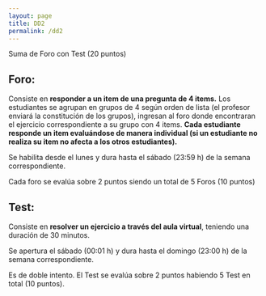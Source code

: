 ```yaml
---
layout: page
title: DD2
permalink: /dd2
---
```


Suma de Foro con Test (20 puntos)

## Foro: 
Consiste en **responder a un item de una pregunta de 4 items.** Los estudiantes se agrupan en grupos de 4 según orden de lista (el profesor enviará la constitución de los grupos), ingresan al foro donde encontraran el ejercicio correspondiente a su grupo con 4 items. **Cada estudiante responde un item evaluándose de manera individual (si un estudiante no realiza su item no afecta a los otros estudiantes).** 

Se habilita desde el lunes y dura hasta el sábado (23:59 h) de la semana correspondiente. 

Cada foro se evalúa sobre 2 puntos siendo un total de 5 Foros (10 puntos)

## Test: 
Consiste en **resolver un ejercicio a través del aula virtual**, teniendo una duración de 30 minutos. 

Se apertura el sábado (00:01 h) y dura hasta el domingo (23:00 h) de la semana correspondiente. 

Es de doble intento. El Test se evalúa sobre 2 puntos habiendo 5 Test en total (10 puntos).